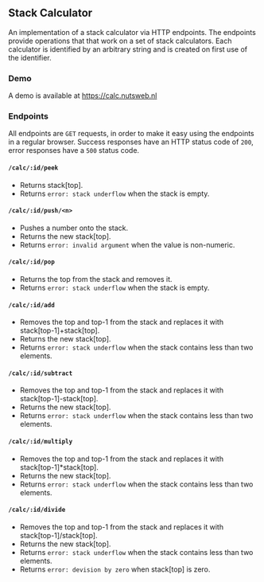 ## Stack Calculator

An implementation of a stack calculator via HTTP endpoints. The endpoints provide operations that that work on a set of stack calculators. Each calculator is identified by an arbitrary string and is created on first use of the identifier.

### Demo

A demo is available at https://calc.nutsweb.nl

### Endpoints

All endpoints are `GET` requests, in order to make it easy using the endpoints in a regular browser.
Success responses have an HTTP status code of `200`, error responses have a `500` status code. 

#### `/calc/:id/peek` 
- Returns stack[top].
- Returns `error: stack underflow` when the stack is empty.

#### `/calc/:id/push/<n>`
- Pushes a number onto the stack.
- Returns the new stack[top].
- Returns `error: invalid argument` when the value is non-numeric. 

#### `/calc/:id/pop`
- Returns the top from the stack and removes it.
- Returns `error: stack underflow` when the stack is empty.

#### `/calc/:id/add`
- Removes the top and top-1 from the stack and replaces it with stack[top-1]+stack[top].
- Returns the new stack[top].
- Returns `error: stack underflow` when the stack contains less than two elements.

#### `/calc/:id/subtract`
- Removes the top and top-1 from the stack and replaces it with stack[top-1]-stack[top].
- Returns the new stack[top].
- Returns `error: stack underflow` when the stack contains less than two elements.

#### `/calc/:id/multiply`
- Removes the top and top-1 from the stack and replaces it with stack[top-1]*stack[top].
- Returns the new stack[top].
- Returns `error: stack underflow` when the stack contains less than two elements.

#### `/calc/:id/divide`
- Removes the top and top-1 from the stack and replaces it with stack[top-1]/stack[top].
- Returns the new stack[top].
- Returns `error: stack underflow` when the stack contains less than two elements.
- Returns `error: devision by zero` when stack[top] is zero.
